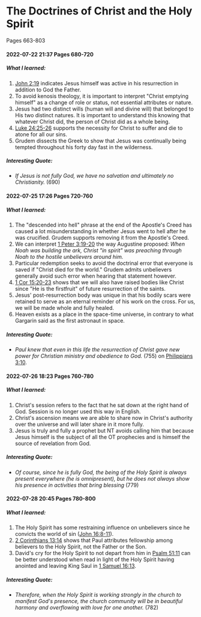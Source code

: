 # The Doctrines of Christ and the Holy Spirit
Pages 663-803

#### 2022-07-22 21:37 Pages 680-720
##### What I learned:
1. [John 2:19](John2#v.19) indicates Jesus himself was active in his resurrection in addition to God the Father.
1. To avoid kenosis theology, it is important to interpret "Christ emptying himself" as a change of role or status, not essential attributes or nature.
1. Jesus had two distinct wills (human will and divine will) that belonged to His two distinct natures. It is important to understand this knowing that whatever Christ did, the person of Christ did as a whole being.
2. [Luke 24:25-26](Luke24) supports the necessity for Christ to suffer and die to atone for all our sins.
3. Grudem dissects the Greek to show that Jesus was continually being tempted throughout his forty day fast in the wilderness.

##### Interesting Quote:
- *If Jesus is not fully God, we have no salvation and ultimately no Christianity.* (690)


#### 2022-07-25 17:26 Pages 720-760
##### What I learned:
1. The "descended into hell" phrase at the end of the Apostle's Creed has caused a lot misunderstanding in whether Jesus went to hell after he was crucified. Grudem supports removing it from the Apostle's Creed.
1. We can interpret [1 Peter 3:19-20](1Peter3) the way Augustine proposed: *When Noah was building the ark, Christ "in spirit" was preaching through Noah to the hostile unbelievers around him.*
1. Particular redemption seeks to avoid the doctrinal error that everyone is saved if "Christ died for the world." Grudem admits unbelievers generally avoid such error when hearing that statement however.
2. [1 Cor 15:20-23](1Cor15#v.20) shows that we will also have raised bodies like Christ since "He is the firstfruit" of future resurrection of the saints.
3. Jesus' post-resurrection body was unique in that his bodily scars were retained to serve as an eternal reminder of his work on the cross. For us, we will be made whole and fully healed.
4. Heaven exists as a place in the space-time universe, in contrary to what Gargarin said as the first astronaut in space.

##### Interesting Quote:
- *Paul knew that even in this life the resurrection of Christ gave new power for Christian ministry and obedience to God.* (755) on [Philippians 3:10](Philippians3#v.10).


#### 2022-07-26 18:23 Pages 760-780
##### What I learned:
1. Christ's session refers to the fact that he sat down at the right hand of God. Session is no longer used this way in English.
1. Christ's ascension means we are able to share now in Christ's authority over the universe and will later share in it more fully.
1. Jesus is truly and fully a prophet but NT avoids calling him that because Jesus himself is the subject of all the OT prophecies and is himself the source of revelation from God.

##### Interesting Quote:
- *Of course, since he is fully God, the being of the Holy Spirit is always present everywhere (he is omnipresent), but he does not always show his presence in activities that bring blessing* (779)


#### 2022-07-28 20:45 Pages 780-800
##### What I learned:
1. The Holy Spirit has some restraining influence on unbelievers since he convicts the world of sin ([John 16:8-11](John16#v.8)).
1. [2 Corinthians 13:14](2Cor13#) shows that Paul attributes fellowship among believers to the Holy Spirit, not the Father or the Son.
1. David's cry for the Holy Spirit to not depart from him in [Psalm 51:11](Psalm51.md#v.11) can be better understood when read in light of the Holy Spirit having anointed and leaving King Saul in [1 Samuel 16:13](1Samuel16.md#v.13).

##### Interesting Quote:
- *Therefore, when the Holy Spirit is working strongly in the church to manifest God's presence, the church community will be in beautiful harmony and overflowing with love for one another.* (782)

